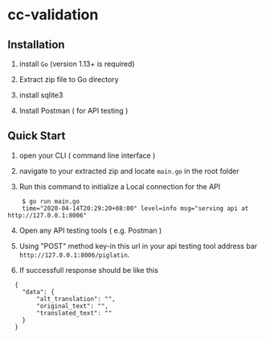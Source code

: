# cc-validation



## Installation

1. install `Go` (version 1.13+ is required)

2. Extract zip file to Go directory

3. install sqlite3

3. Install Postman ( for API testing )

## Quick Start

1. open your CLI ( command line interface )

2. navigate to your extracted zip and locate `main.go` in the root folder

3. Run this command to initialize a Local connection for the API

```
    $ go run main.go
    time="2020-04-14T20:29:20+08:00" level=info msg="serving api at http://127.0.0.1:8006"
```
4. Open any API testing tools ( e.g. Postman )

5. Using "POST" method key-in this url in your api testing tool address bar `http://127.0.0.1:8006/piglatin`.
6. If successfull response should be like this

```
  {
    "data": {
        "alt_translation": "",
        "original_text": "",
        "translated_text": ""
    }
  }
```
